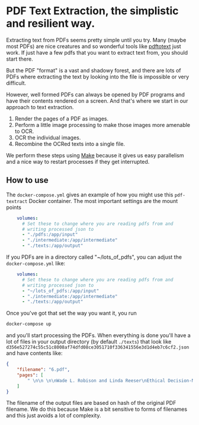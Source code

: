 # PDF Text Extraction, the simplistic and resilient way.

Extracting text from PDFs seems pretty simple until you try. Many (maybe most PDFs) are nice creatures and so wonderful tools like [pdftotext](https://en.wikipedia.org/wiki/Pdftotext) just work. If just have a few pdfs that you want to extract text from, you should start there.

But the PDF "format" is a vast and shadowy forest, and there are lots of PDFs where extracting the text by looking into the file is impossible or very difficult.

However, well formed PDFs can always be opened by PDF programs and have their contents rendered on a screen. And that's where we start in our approach to text extraction. 

1. Render the pages of a PDF as images.
2. Perform a little image processing to make those images more amenable to OCR.
3. OCR the individual images.
4. Recombine the OCRed texts into a single file.

We perform these steps using [Make](https://en.wikipedia.org/wiki/Make_(software)) because it gives us easy parallelism and a nice way to restart processes if they get interrupted.

## How to use

The `docker-compose.yml` gives an example of how you might use this `pdf-textract` Docker container. The most important settings are the mount points

```yml
    volumes:
      # Set these to change where you are reading pdfs from and
      # writing processed json to
      - "./pdfs:/app/input"
      - "./intermediate:/app/intermediate"
      - "./texts:/app/output"
```

If you PDFs are in a directory called "~/lots_of_pdfs", you can adjust the `docker-compose.yml` like:

```yml
    volumes:
      # Set these to change where you are reading pdfs from and
      # writing processed json to
      - "~/lots_of_pdfs:/app/input"
      - "./intermediate:/app/intermediate"
      - "./texts:/app/output"
```

Once you've got that set the way you want it, you run

```bash
docker-compose up
```

and you'll start processing the PDFs. When everything is done you'll have a lot of files in your output directory (by default `./texts`) that look like `d356e527274c55c51c8008af74dfd08ce3051710f336341556e3d1d4eb7c6cf2.json` and have contents like:

```json
{
    "filename": "6.pdf",
    "pages": [
        " \n\n \n\nWade L. Robison and Linda Reeser\nEthical Decision-Making in Social Work\n\nChapter 6\n\nJustice\n\nIntroduction\n1. Particular justice\n. The formal principle of justice\n. Substantive principles of justice\n. Using princ.."
    ]
}
```

The filename of the output files are based on hash of the original PDF filename. We do this because Make is a bit sensitive to forms of filenames and this just avoids a lot of complexity. 
